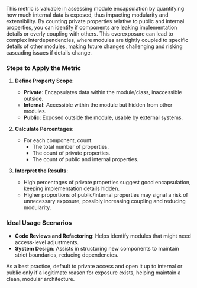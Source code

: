 This metric is valuable in assessing module encapsulation by quantifying how much internal data is exposed, thus impacting modularity and extensibility. By counting private properties relative to public and internal properties, you can identify if components are leaking implementation details or overly coupling with others. This overexposure can lead to complex interdependencies, where modules are tightly coupled to specific details of other modules, making future changes challenging and risking cascading issues if details change.

### Steps to Apply the Metric

1. **Define Property Scope**:
   - **Private**: Encapsulates data within the module/class, inaccessible outside.
   - **Internal**: Accessible within the module but hidden from other modules.
   - **Public**: Exposed outside the module, usable by external systems.

2. **Calculate Percentages**:
   - For each component, count:
     - The total number of properties.
     - The count of private properties.
     - The count of public and internal properties.

3. **Interpret the Results**:
   - High percentages of private properties suggest good encapsulation, keeping implementation details hidden.
   - Higher proportions of public/internal properties may signal a risk of unnecessary exposure, possibly increasing coupling and reducing modularity.

### Ideal Usage Scenarios

- **Code Reviews and Refactoring**: Helps identify modules that might need access-level adjustments.
- **System Design**: Assists in structuring new components to maintain strict boundaries, reducing dependencies.
  
As a best practice, default to private access and open it up to internal or public only if a legitimate reason for exposure exists, helping maintain a clean, modular architecture.
